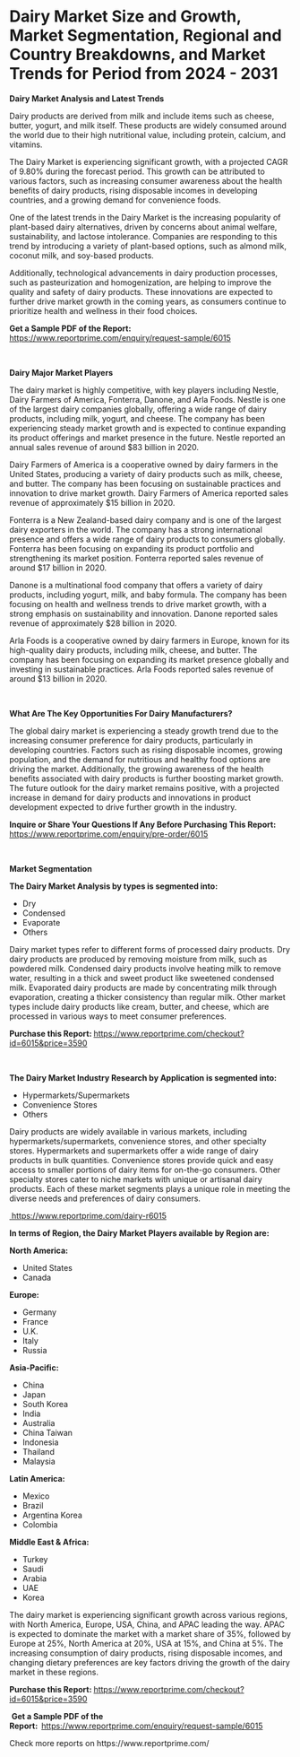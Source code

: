 <p><h1>Dairy Market Size and Growth, Market Segmentation, Regional and Country Breakdowns, and Market Trends for Period from 2024 -  2031</h1></p><p><strong>Dairy Market Analysis and Latest Trends</strong></p>
<p><p>Dairy products are derived from milk and include items such as cheese, butter, yogurt, and milk itself. These products are widely consumed around the world due to their high nutritional value, including protein, calcium, and vitamins.</p><p>The Dairy Market is experiencing significant growth, with a projected CAGR of 9.80% during the forecast period. This growth can be attributed to various factors, such as increasing consumer awareness about the health benefits of dairy products, rising disposable incomes in developing countries, and a growing demand for convenience foods.</p><p>One of the latest trends in the Dairy Market is the increasing popularity of plant-based dairy alternatives, driven by concerns about animal welfare, sustainability, and lactose intolerance. Companies are responding to this trend by introducing a variety of plant-based options, such as almond milk, coconut milk, and soy-based products.</p><p>Additionally, technological advancements in dairy production processes, such as pasteurization and homogenization, are helping to improve the quality and safety of dairy products. These innovations are expected to further drive market growth in the coming years, as consumers continue to prioritize health and wellness in their food choices.</p></p>
<p><strong>Get a Sample PDF of the Report:&nbsp;</strong> <a href="https://www.reportprime.com/enquiry/request-sample/6015">https://www.reportprime.com/enquiry/request-sample/6015</a></p>
<p>&nbsp;</p>
<p><strong>Dairy Major Market Players</strong></p>
<p><p>The dairy market is highly competitive, with key players including Nestle, Dairy Farmers of America, Fonterra, Danone, and Arla Foods. Nestle is one of the largest dairy companies globally, offering a wide range of dairy products, including milk, yogurt, and cheese. The company has been experiencing steady market growth and is expected to continue expanding its product offerings and market presence in the future. Nestle reported an annual sales revenue of around $83 billion in 2020.</p><p>Dairy Farmers of America is a cooperative owned by dairy farmers in the United States, producing a variety of dairy products such as milk, cheese, and butter. The company has been focusing on sustainable practices and innovation to drive market growth. Dairy Farmers of America reported sales revenue of approximately $15 billion in 2020.</p><p>Fonterra is a New Zealand-based dairy company and is one of the largest dairy exporters in the world. The company has a strong international presence and offers a wide range of dairy products to consumers globally. Fonterra has been focusing on expanding its product portfolio and strengthening its market position. Fonterra reported sales revenue of around $17 billion in 2020.</p><p>Danone is a multinational food company that offers a variety of dairy products, including yogurt, milk, and baby formula. The company has been focusing on health and wellness trends to drive market growth, with a strong emphasis on sustainability and innovation. Danone reported sales revenue of approximately $28 billion in 2020.</p><p>Arla Foods is a cooperative owned by dairy farmers in Europe, known for its high-quality dairy products, including milk, cheese, and butter. The company has been focusing on expanding its market presence globally and investing in sustainable practices. Arla Foods reported sales revenue of around $13 billion in 2020.</p></p>
<p>&nbsp;</p>
<p><strong>What Are The Key Opportunities For Dairy Manufacturers?</strong></p>
<p><p>The global dairy market is experiencing a steady growth trend due to the increasing consumer preference for dairy products, particularly in developing countries. Factors such as rising disposable incomes, growing population, and the demand for nutritious and healthy food options are driving the market. Additionally, the growing awareness of the health benefits associated with dairy products is further boosting market growth. The future outlook for the dairy market remains positive, with a projected increase in demand for dairy products and innovations in product development expected to drive further growth in the industry.</p></p>
<p><strong>Inquire or Share Your Questions If Any Before Purchasing This Report:</strong> <a href="https://www.reportprime.com/enquiry/pre-order/6015">https://www.reportprime.com/enquiry/pre-order/6015</a></p>
<p>&nbsp;</p>
<p><strong>Market Segmentation</strong></p>
<p><strong>The Dairy Market Analysis by types is segmented into:</strong></p>
<p><ul><li>Dry</li><li>Condensed</li><li>Evaporate</li><li>Others</li></ul></p>
<p><p>Dairy market types refer to different forms of processed dairy products. Dry dairy products are produced by removing moisture from milk, such as powdered milk. Condensed dairy products involve heating milk to remove water, resulting in a thick and sweet product like sweetened condensed milk. Evaporated dairy products are made by concentrating milk through evaporation, creating a thicker consistency than regular milk. Other market types include dairy products like cream, butter, and cheese, which are processed in various ways to meet consumer preferences.</p></p>
<p><strong>Purchase this Report:&nbsp;</strong><a href="https://www.reportprime.com/checkout?id=6015&price=3590">https://www.reportprime.com/checkout?id=6015&price=3590</a></p>
<p>&nbsp;</p>
<p><strong>The Dairy Market Industry Research by Application is segmented into:</strong></p>
<p><ul><li>Hypermarkets/Supermarkets</li><li>Convenience Stores</li><li>Others</li></ul></p>
<p><p>Dairy products are widely available in various markets, including hypermarkets/supermarkets, convenience stores, and other specialty stores. Hypermarkets and supermarkets offer a wide range of dairy products in bulk quantities. Convenience stores provide quick and easy access to smaller portions of dairy items for on-the-go consumers. Other specialty stores cater to niche markets with unique or artisanal dairy products. Each of these market segments plays a unique role in meeting the diverse needs and preferences of dairy consumers.</p></p>
<p><a href="https://www.reportprime.com/dairy-r6015">&nbsp;https://www.reportprime.com/dairy-r6015</a></p>
<p><strong>In terms of Region, the Dairy Market Players available by Region are:</strong></p>
<p>
    <p> <strong> North America: </strong>
        <ul>
            <li>United States</li>
            <li>Canada</li>
        </ul>
        </p> 
    <p> <strong> Europe: </strong>
        <ul>
            <li>Germany</li>
            <li>France</li>
            <li>U.K.</li>
            <li>Italy</li>
            <li>Russia</li>
        </ul>
        </p> 
    <p> <strong> Asia-Pacific: </strong>
        <ul>
            <li>China</li>
            <li>Japan</li>
            <li>South Korea</li>
            <li>India</li>
            <li>Australia</li>
            <li>China Taiwan</li>
            <li>Indonesia</li>
            <li>Thailand</li>
            <li>Malaysia</li>
        </ul>
        </p> 
    <p> <strong> Latin America: </strong>
        <ul>
            <li>Mexico</li>
            <li>Brazil</li>
            <li>Argentina Korea</li>
            <li>Colombia</li>
        </ul>
        </p> 
    <p> <strong> Middle East & Africa: </strong>
        <ul>
            <li>Turkey</li>
            <li>Saudi</li>
            <li>Arabia</li>
            <li>UAE</li>
            <li>Korea</li>
        </ul>
    </p>
    </p>
<p><p>The dairy market is experiencing significant growth across various regions, with North America, Europe, USA, China, and APAC leading the way. APAC is expected to dominate the market with a market share of 35%, followed by Europe at 25%, North America at 20%, USA at 15%, and China at 5%. The increasing consumption of dairy products, rising disposable incomes, and changing dietary preferences are key factors driving the growth of the dairy market in these regions.</p></p>
<p><strong>Purchase this Report: </strong><a href="https://www.reportprime.com/checkout?id=6015&price=3590">https://www.reportprime.com/checkout?id=6015&price=3590</a></p>
<p>&nbsp;<strong>Get a Sample PDF of the Report:&nbsp;&nbsp;</strong><a href="https://www.reportprime.com/enquiry/request-sample/6015">https://www.reportprime.com/enquiry/request-sample/6015</a></p>
<p><strong></strong></p>
<p>Check more reports on https://www.reportprime.com/</p>